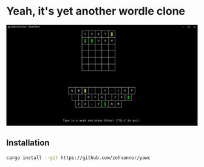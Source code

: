 # Yeah, it's yet another wordle clone

![game](./assets/2022-02-20-15-45-36.png)

## Installation

```bash
cargo install --git https://github.com/zohnannor/yawc
```
